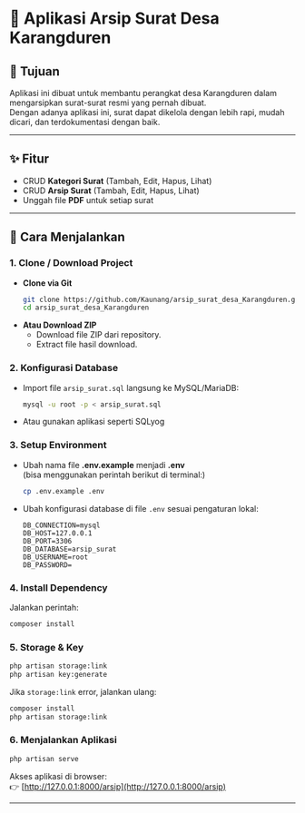 # 📄 Aplikasi Arsip Surat Desa Karangduren

## 🎯 Tujuan
Aplikasi ini dibuat untuk membantu perangkat desa Karangduren dalam mengarsipkan surat-surat resmi yang pernah dibuat.  
Dengan adanya aplikasi ini, surat dapat dikelola dengan lebih rapi, mudah dicari, dan terdokumentasi dengan baik.

---

## ✨ Fitur
- CRUD **Kategori Surat** (Tambah, Edit, Hapus, Lihat)  
- CRUD **Arsip Surat** (Tambah, Edit, Hapus, Lihat)  
- Unggah file **PDF** untuk setiap surat  
---

## 🚀 Cara Menjalankan

### 1. Clone / Download Project
- **Clone via Git**
  ```bash
  git clone https://github.com/Kaunang/arsip_surat_desa_Karangduren.git
  cd arsip_surat_desa_Karangduren
  ```
- **Atau Download ZIP**
  - Download file ZIP dari repository.
  - Extract file hasil download.

### 2. Konfigurasi Database
- Import file `arsip_surat.sql` langsung ke MySQL/MariaDB:
  ```bash
  mysql -u root -p < arsip_surat.sql
- Atau gunakan aplikasi seperti SQLyog

### 3. Setup Environment
- Ubah nama file **.env.example** menjadi **.env**  
  (bisa menggunakan perintah berikut di terminal:)
  ```bash
  cp .env.example .env
- Ubah konfigurasi database di file `.env` sesuai pengaturan lokal:
  ```env
  DB_CONNECTION=mysql
  DB_HOST=127.0.0.1
  DB_PORT=3306
  DB_DATABASE=arsip_surat
  DB_USERNAME=root
  DB_PASSWORD=
  ```

### 4. Install Dependency
Jalankan perintah:
```bash
composer install
```

### 5. Storage & Key
```bash
php artisan storage:link
php artisan key:generate
```
Jika `storage:link` error, jalankan ulang:
```bash
composer install
php artisan storage:link
```

### 6. Menjalankan Aplikasi
```bash
php artisan serve
```

Akses aplikasi di browser:  
👉 [http://127.0.0.1:8000/arsip](http://127.0.0.1:8000/arsip)

---
